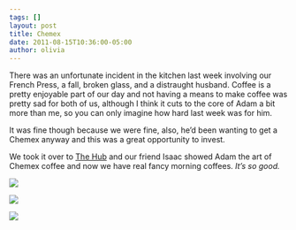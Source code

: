 ```yaml
---
tags: []
layout: post
title: Chemex
date: 2011-08-15T10:36:00-05:00
author: olivia
---
```


There was an unfortunate incident in the kitchen last week involving our French Press, a fall, broken glass, and a distraught husband. Coffee is a pretty enjoyable part of our day and not having a means to make coffee was pretty sad for both of us, although I think it cuts to the core of Adam a bit more than me, so you can only imagine how hard last week was for him.

It was fine though because we were fine, also, he’d been wanting to get a Chemex anyway and this was a great opportunity to invest.

We took it over to [The Hub](http://www.insidethehub.com/) and our friend Isaac showed Adam the art of Chemex coffee and now we have real fancy morning coffees. _It’s so good._

![](/media/lpza1ujFcO1qfd5w2.jpg)

![](/media/lpza2t0N621qfd5w2.jpg)

![](/media/lpza3xZO5A1qfd5w2.jpg)

